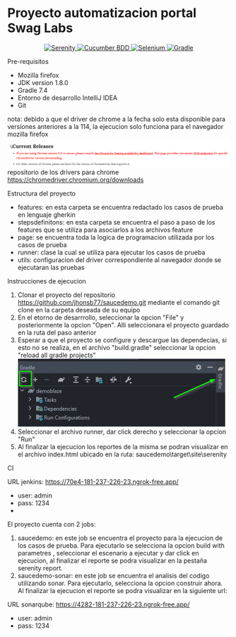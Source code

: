 # Proyecto automatizacion portal Swag Labs

<p align="center">
  <a href="https://serenity-bdd.github.io/theserenitybook/latest/index.html"> 
  <img src="https://serenity-bdd.info/wp-content/uploads/elementor/thumbs/serenity-bdd-pac9onzlqv9ebi90cpg4zsqnp28x4trd1adftgkwbq.png" title="Serenity"> 
  </a>
  <a href="https://cucumber.io/"> 
  <img src="https://blog.softtek.com/hubfs/blogs/innovationlabs/cucumberlogo.png" title="Cucumber BDD"> 
  </a>
  <a href="https://www.selenium.dev/"> 
  <img src="https://selenium-python.readthedocs.io/_static/logo.png" title="Selenium" > 
  </a>
  <a href="https://gradle.org/"> 
  <img src="https://gradle.org/images/gradle-knowledge-graph-logo.png?20170228" title="Gradle" > 
  </a> 
</p>

Pre-requisitos
- Mozilla firefox
- JDK version 1.8.0
- Gradle 7.4
- Entorno de desarrollo IntelliJ IDEA
- Git

nota: debido a que el driver de chrome a la fecha solo esta disponible para versiones anteriores a la 114, la ejecucion solo funciona para el navegador mozilla firefox
![img_1.png](img_1.png)
repositorio de los drivers para chrome https://chromedriver.chromium.org/downloads

Estructura del proyecto
- features: en esta carpeta se encuentra redactado los casos de prueba en lenguaje gherkin
- stepsdefinitons: en esta carpeta se encuentra el paso a paso de los features que se utiliza para asociarlos a los archivos feature
- page: se encuentra toda la logica de programacion utilizada por los casos de prueba
- runner: clase la cual se utiliza para ejecutar los casos de prueba
- utils: configuracion del driver correspondiente al navegador donde se ejecutaran las pruebas

Instrucciones de ejecucion
1. Clonar el proyecto del repositorio https://github.com/jhonsb77/saucedemo.git mediante el comando git clone en la carpeta deseada de su equipo
2. En el etorno de desarrrollo, seleccionar la opcion "File" y posteriormente la opcion "Open". Alli seleccionara el proyecto guardado en la ruta del paso anterior
3. Esperar a que el proyecto se configure y descargue las dependecias, si esto no se realiza, en el archivo "build.gradle" seleccionar la opcion "reload all gradle projects"
   ![img_2.png](img_2.png)
4. Seleccionar el archivo runner, dar click derecho y seleccionar la opcion "Run"
5. Al finalizar la ejecucion los reportes de la misma se podran visualizar en el archivo index.html ubicado en la ruta: saucedemo\target\site\serenity


CI

URL jenkins: https://70e4-181-237-226-23.ngrok-free.app/
- user: admin
- pass: 1234
- 
El proyecto cuenta con 2 jobs:
1. saucedemo: en este job se encuentra el proyecto para la ejecucion de los casos de prueba.
Para ejecutarlo se selecciona la opcion build with parametres , seleccionar el escenario a ejecutar
y dar click en ejecucion, al finalizar el reporte se podra visualizar en la pestaña serenity report.
2. saucedemo-sonar: en este job se encuentra el analisis del codigo utilizando sonar.
Para ejecutarlo, selecciona la opcion construir ahora. Al finalizar la ejecucion el reporte se podra
visualizar en la siguiente url:

URL sonarqube: https://4282-181-237-226-23.ngrok-free.app/
- user: admin
- pass: 1234

